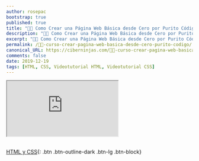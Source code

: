 ```yaml
---
author: rosepac
bootstrap: true
published: true
title: "👨‍🏫 Como Crear una Página Web Básica desde Cero por Purito Código"
description: "👩‍🎨 Como Crear una Página Web Básica desde Cero por Purito Código"
excerpt: "👩‍🎨 Como Crear una Página Web Básica desde Cero por Purito Código"
permalink: /👨‍🏫-curso-crear-pagina-web-basica-desde-cero-purito-codigo/
canonical_URL: https://ciberninjas.com/👨‍🏫-curso-crear-pagina-web-basica-desde-cero-purito-codigo/
comments: false
date: 2019-12-19
tags: [HTML, CSS, Videotutorial HTML, Videotutorial CSS]
---
```


<div class="embed-responsive embed-responsive-16by9">
  <iframe class="embed-responsive-item" src="https://www.youtube-nocookie.com/embed/4MefQroVh38" allowfullscreen></iframe>
</div><br/>

[<i class="fab fa-html5"></i> HTML y <i class="fab fa-css3-alt"></i> CSS](/cursos-tecnologia/#html--y-css-){: .btn .btn-outline-dark .btn-lg .btn-block}